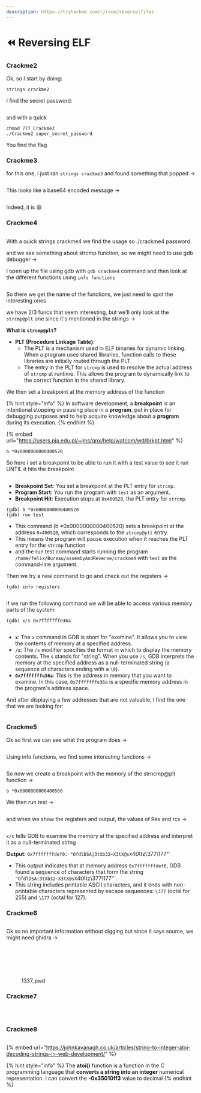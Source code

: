 ```yaml
---
description: https://tryhackme.com/r/room/reverselfiles
---
```


# ⏪ Reversing ELF

### Crackme2 <a href="#id-5c50" id="id-5c50"></a>

Ok, so I start by doing:

```
strings crackme2
```

I find the secret password:&#x20;

<figure><img src="../../../.gitbook/assets/image (3) (1) (1) (1) (1) (1) (1) (1) (1) (1) (1) (1) (1) (1).png" alt=""><figcaption></figcaption></figure>

and with a quick&#x20;

```
chmod 777 Crackme2
./Crackme2 super_secret_password
```

You find the flag

### Crackme3

for this one, i just ran `strings crackme3` and found something that popped ->

<figure><img src="../../../.gitbook/assets/image (4) (1) (1) (1) (1) (1) (1) (1) (1) (1) (1) (1).png" alt=""><figcaption></figcaption></figure>

This looks like a base64 encoded message →

<figure><img src="../../../.gitbook/assets/image (5) (1) (1) (1) (1) (1) (1) (1) (1) (1) (1) (1).png" alt=""><figcaption></figcaption></figure>

Indeed, it is :smile:

### Crackme4

<figure><img src="../../../.gitbook/assets/image (6) (1) (1) (1) (1) (1) (1) (1) (1).png" alt=""><figcaption></figcaption></figure>

With a quick strings crackme4 we find the usage so ./crackme4 password&#x20;

and we see something about strcmp function, so we might need to use gdb debugger ->

I open up the file using gdb with `gdb crackme4` command and then look at the different functions using `info functions`

<figure><img src="../../../.gitbook/assets/image (7) (1) (1) (1) (1) (1) (1) (1) (1).png" alt=""><figcaption></figcaption></figure>

So there we get the name of the functions, we just need to spot the interesting ones

we have 2/3 funcs that seem interesting, but we'll only look at the `strcmp@plt` one since it's mentioned in the strings ->

**What is `strcmp@plt`?**

* **PLT (Procedure Linkage Table)**:
  * The PLT is a mechanism used in ELF binaries for dynamic linking. When a program uses shared libraries, function calls to these libraries are initially routed through the PLT.
  * The entry in the PLT for `strcmp` is used to resolve the actual address of `strcmp` at runtime. This allows the program to dynamically link to the correct function in the shared library.

We then set a breakpoint at the memory address of the function

{% hint style="info" %}
In software development, a **breakpoint** is an intentional stopping or pausing place in a **program**, put in place for debugging purposes and to help acquire knowledge about a **program** during its execution.
{% endhint %}

{% embed url="https://users.pja.edu.pl/~jms/qnx/help/watcom/wd/brkpt.html" %}

```
b *0x0000000000400520
```

So here i set a breakpoint to be able to run it with a test value to see it run UNTIL it hits the breakpoint

<figure><img src="../../../.gitbook/assets/image (8) (1) (1) (1) (1) (1) (1) (1) (1).png" alt=""><figcaption></figcaption></figure>

* **Breakpoint Set**: You set a breakpoint at the PLT entry for `strcmp`.
* **Program Start**: You run the program with `test` as an argument.
* **Breakpoint Hit**: Execution stops at `0x400520`, the PLT entry for `strcmp`.

```
(gdb) b *0x0000000000400520
(gdb) run test
```

* This command (b \*0x0000000000400520) sets a breakpoint at the address `0x400520`, which corresponds to the `strcmp@plt` entry.
* This means the program will pause execution when it reaches the PLT entry for the `strcmp` function.
* and the run test command starts running the program `/home/felix/Bureau/assembyAndReverse/crackme4` with `test` as the command-line argument.

Then we try a new command to go and check out the registers ->

```
(gdb) info registers
```

<figure><img src="../../../.gitbook/assets/image (9) (1) (1) (1) (1) (1) (1) (1).png" alt=""><figcaption></figcaption></figure>

if we run the following command we will be able to access various memory parts of the system:

```
(gdb) x/s 0x7fffffffe36a
```

<figure><img src="../../../.gitbook/assets/image (11) (1) (1) (1) (1) (1) (1) (1).png" alt=""><figcaption></figcaption></figure>

* **`x`**: The `x` command in GDB is short for "examine". It allows you to view the contents of memory at a specified address.
* **`/s`**: The `/s` modifier specifies the format in which to display the memory contents. The `s` stands for "string". When you use `/s`, GDB interprets the memory at the specified address as a null-terminated string (a sequence of characters ending with a `\0`).
* **`0x7fffffffe36a`**: This is the address in memory that you want to examine. In this case, `0x7fffffffe36a` is a specific memory address in the program's address space.

And after displaying a few addresses that are not valuable, I find the one that we are looking for:&#x20;

<figure><img src="../../../.gitbook/assets/image (12) (1) (1) (1) (1) (1).png" alt=""><figcaption></figcaption></figure>

### Crackme5 <a href="#ab1c" id="ab1c"></a>

Ok so first we can see what the program does ->

<figure><img src="../../../.gitbook/assets/image (11) (1) (1) (1) (1) (1) (1).png" alt=""><figcaption></figcaption></figure>

Using info functions, we find some interesting functions ->

<figure><img src="../../../.gitbook/assets/image (1) (1) (1) (1) (1) (1) (1) (1) (1) (1) (1) (1) (1) (1) (1) (1) (1) (1) (1).png" alt=""><figcaption></figcaption></figure>

So now we create a breakpoint with the memory of the strncmp@plt function  ->

```
b *0x0000000000400560
```

We then run test ->

<figure><img src="../../../.gitbook/assets/image (2) (1) (1) (1) (1) (1) (1) (1) (1) (1) (1) (1) (1) (1) (1).png" alt=""><figcaption></figcaption></figure>

and when we show the registers and output, the values of Rex and rcx ->

<figure><img src="../../../.gitbook/assets/image (3) (1) (1) (1) (1) (1) (1) (1) (1) (1) (1) (1) (1).png" alt=""><figcaption></figcaption></figure>

`x/s` tells GDB to examine the memory at the specified address and interpret it as a null-terminated string

**Output:** `0x7fffffffdef0: "OfdlDSA|3tXb32~X3tX@sX`4tXtz\377\177"\`

* This output indicates that at memory address `0x7fffffffdef0`, GDB found a sequence of characters that form the string `"OfdlDSA|3tXb32~X3tX@sX`4tXtz\377\177"\`.
* This string includes printable ASCII characters, and it ends with non-printable characters represented by escape sequences: `\377` (octal for 255) and `\177` (octal for 127).

### Crackme6 <a href="#ab1c" id="ab1c"></a>

<figure><img src="../../../.gitbook/assets/image (4) (1) (1) (1) (1) (1) (1) (1) (1) (1) (1).png" alt=""><figcaption></figcaption></figure>

Ok so no important information without digging but since it says source, we might need ghidra ->&#x20;

<figure><img src="../../../.gitbook/assets/image (17) (1).png" alt=""><figcaption></figcaption></figure>

<figure><img src="../../../.gitbook/assets/image (1) (1) (1) (1) (1) (1) (1) (1) (1) (1) (1) (1) (1) (1) (1) (1) (1) (1).png" alt=""><figcaption></figcaption></figure>

<figure><img src="../../../.gitbook/assets/image (3) (1) (1) (1) (1) (1) (1) (1) (1) (1) (1) (1).png" alt=""><figcaption></figcaption></figure>

<figure><img src="../../../.gitbook/assets/image (4) (1) (1) (1) (1) (1) (1) (1) (1) (1).png" alt=""><figcaption></figcaption></figure>

<figure><img src="../../../.gitbook/assets/image (5) (1) (1) (1) (1) (1) (1) (1) (1) (1).png" alt=""><figcaption></figcaption></figure>

<figure><img src="../../../.gitbook/assets/image (6) (1) (1) (1) (1) (1) (1) (1).png" alt=""><figcaption><p>1337_pwd</p></figcaption></figure>

### Crackme7

<figure><img src="../../../.gitbook/assets/image (7) (1) (1) (1) (1) (1) (1) (1).png" alt=""><figcaption></figcaption></figure>

<figure><img src="../../../.gitbook/assets/image (8) (1) (1) (1) (1) (1) (1) (1).png" alt=""><figcaption></figcaption></figure>

<figure><img src="../../../.gitbook/assets/image (9) (1) (1) (1) (1) (1) (1).png" alt=""><figcaption></figcaption></figure>

### Crackme8

<figure><img src="../../../.gitbook/assets/image (10) (1) (1) (1) (1) (1) (1).png" alt=""><figcaption></figcaption></figure>

{% embed url="https://johnkavanagh.co.uk/articles/string-to-integer-atoi-decoding-strings-in-web-development/" %}

{% hint style="info" %}
The **atoi()** function is a function in the C programming language that **converts a string into an integer** numerical representation. I can convert the **-0x35010ff3** value to decimal
{% endhint %}

